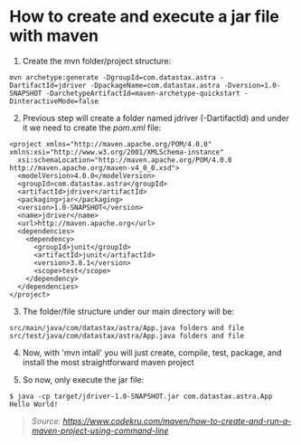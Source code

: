# How to create and execute a jar file with maven

1. Create the mvn folder/project structure:

```
mvn archetype:generate -DgroupId=com.datastax.astra -DartifactId=jdriver -DpackageName=com.datastax.astra -Dversion=1.0-SNAPSHOT -DarchetypeArtifactId=maven-archetype-quickstart -DinteractiveMode=false
```

2. Previous step will create a folder named jdriver (-DartifactId) and under it we need to create the *pom.xml* file:

```
<project xmlns="http://maven.apache.org/POM/4.0.0" xmlns:xsi="http://www.w3.org/2001/XMLSchema-instance"
  xsi:schemaLocation="http://maven.apache.org/POM/4.0.0 http://maven.apache.org/maven-v4_0_0.xsd">
  <modelVersion>4.0.0</modelVersion>
  <groupId>com.datastax.astra</groupId>
  <artifactId>jdriver</artifactId>
  <packaging>jar</packaging>
  <version>1.0-SNAPSHOT</version>
  <name>jdriver</name>
  <url>http://maven.apache.org</url>
  <dependencies>
    <dependency>
      <groupId>junit</groupId>
      <artifactId>junit</artifactId>
      <version>3.8.1</version>
      <scope>test</scope>
    </dependency>
  </dependencies>
</project>
```

3. The folder/file structure under our main directory will be:

```
src/main/java/com/datastax/astra/App.java folders and file
src/test/java/com/datastax/astra/App.java folders and file
```

4. Now, with 'mvn intall' you will just create, compile, test, package, and install the most straightforward maven project

5. So now, only execute the jar file:

```
$ java -cp target/jdriver-1.0-SNAPSHOT.jar com.datastax.astra.App
Hello World!
```

> _Source: https://www.codekru.com/maven/how-to-create-and-run-a-maven-project-using-command-line_
